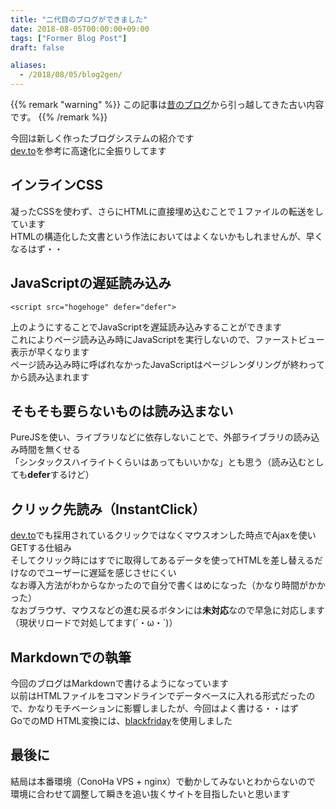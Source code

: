 ```yaml
---
title: "二代目のブログができました"
date: 2018-08-05T00:00:00+09:00
tags: ["Former Blog Post"]
draft: false

aliases:
  - /2018/08/05/blog2gen/
---
```


{{% remark "warning" %}}
この記事は[昔のブログ](https://github.com/kakudo415/blog)から引っ越してきた古い内容です。
{{% /remark %}}

今回は新しく作ったブログシステムの紹介です  
[dev.to](https://dev.to)を参考に高速化に全振りしてます
## インラインCSS
凝ったCSSを使わず、さらにHTMLに直接埋め込むことで１ファイルの転送をしています  
HTMLの構造化した文書という作法においてはよくないかもしれませんが、早くなるはず・・  
## JavaScriptの遅延読み込み

```
<script src="hogehoge" defer="defer">
```

上のようにすることでJavaScriptを遅延読み込みすることができます  
これによりページ読み込み時にJavaScriptを実行しないので、ファーストビュー表示が早くなります  
ページ読み込み時に呼ばれなかったJavaScriptはページレンダリングが終わってから読み込まれます  
## そもそも要らないものは読み込まない
PureJSを使い、ライブラリなどに依存しないことで、外部ライブラリの読み込み時間を無くせる  
「シンタックスハイライトくらいはあってもいいかな」とも思う（読み込むとしても**defer**するけど）  
## クリック先読み（InstantClick）
[dev.to](https://dev.to)でも採用されているクリックではなくマウスオンした時点でAjaxを使いGETする仕組み  
そしてクリック時にはすでに取得してあるデータを使ってHTMLを差し替えるだけなのでユーザーに遅延を感じさせにくい  
なお導入方法がわからなかったので自分で書くはめになった（かなり時間がかかった）  
なおブラウザ、マウスなどの進む戻るボタンには**未対応**なので早急に対応します（現状リロードで対処してます(´・ω・`)）  
## Markdownでの執筆
今回のブログはMarkdownで書けるようになっています  
以前はHTMLファイルをコマンドラインでデータベースに入れる形式だったので、かなりモチベーションに影響しましたが、今回はよく書ける・・はず  
GoでのMD HTML変換には、[blackfriday](https://github.com/russross/blackfriday)を使用しました  
## 最後に
結局は本番環境（ConoHa VPS + nginx）で動かしてみないとわからないので
環境に合わせて調整して瞬きを追い抜くサイトを目指したいと思います
